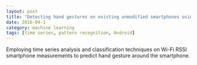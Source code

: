 ```yaml
---
layout: post
title: "Detecting hand gestures on existing unmodified smartphones using Wi-Fi signal strength"
date: 2016-04-1
category: machine learning
tags: [time series, pattern recognition, Android]
---
```

<p class="proj-text-content">Employing time series analysis and classification techniques on Wi-Fi RSSI smartphone measurements to predict hand gesture around the smartphone.</p>

